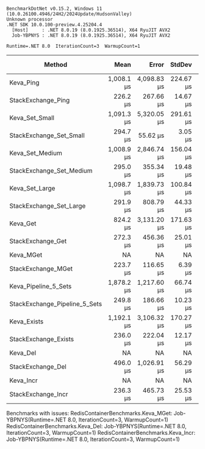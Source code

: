 ```

BenchmarkDotNet v0.15.2, Windows 11 (10.0.26100.4946/24H2/2024Update/HudsonValley)
Unknown processor
.NET SDK 10.0.100-preview.4.25204.4
  [Host]     : .NET 8.0.19 (8.0.1925.36514), X64 RyuJIT AVX2
  Job-YBPNYS : .NET 8.0.19 (8.0.1925.36514), X64 RyuJIT AVX2

Runtime=.NET 8.0  IterationCount=3  WarmupCount=1  

```
| Method                        | Mean       | Error       | StdDev    | Min        | Max        | Median     | P95        | Ratio | RatioSD | Gen0   | Gen1   | Allocated | Alloc Ratio |
|------------------------------ |-----------:|------------:|----------:|-----------:|-----------:|-----------:|-----------:|------:|--------:|-------:|-------:|----------:|------------:|
| Keva_Ping                     | 1,008.1 μs | 4,098.83 μs | 224.67 μs |   832.9 μs | 1,261.4 μs |   930.0 μs | 1,228.2 μs |  1.03 |    0.27 |      - |      - |   10176 B |        1.00 |
| StackExchange_Ping            |   226.2 μs |   267.66 μs |  14.67 μs |   212.6 μs |   241.8 μs |   224.2 μs |   240.0 μs |  0.23 |    0.04 |      - |      - |     444 B |        0.04 |
| Keva_Set_Small                | 1,091.3 μs | 5,320.05 μs | 291.61 μs |   754.8 μs | 1,268.9 μs | 1,250.3 μs | 1,267.1 μs |  1.12 |    0.33 |      - |      - |   10411 B |        1.02 |
| StackExchange_Set_Small       |   294.7 μs |    55.62 μs |   3.05 μs |   291.4 μs |   297.5 μs |   295.0 μs |   297.2 μs |  0.30 |    0.05 |      - |      - |     472 B |        0.05 |
| Keva_Set_Medium               | 1,008.9 μs | 2,846.74 μs | 156.04 μs |   831.0 μs | 1,122.4 μs | 1,073.3 μs | 1,117.5 μs |  1.03 |    0.23 | 0.9766 |      - |   15051 B |        1.48 |
| StackExchange_Set_Medium      |   295.0 μs |   355.34 μs |  19.48 μs |   274.1 μs |   312.7 μs |   298.3 μs |   311.2 μs |  0.30 |    0.06 |      - |      - |     472 B |        0.05 |
| Keva_Set_Large                | 1,098.7 μs | 1,839.73 μs | 100.84 μs | 1,038.8 μs | 1,215.1 μs | 1,042.1 μs | 1,197.8 μs |  1.12 |    0.22 | 3.9063 | 1.9531 |   53035 B |        5.21 |
| StackExchange_Set_Large       |   291.9 μs |   808.79 μs |  44.33 μs |   244.6 μs |   332.5 μs |   298.5 μs |   329.1 μs |  0.30 |    0.07 |      - |      - |     472 B |        0.05 |
| Keva_Get                      |   824.2 μs | 3,131.20 μs | 171.63 μs |   723.1 μs | 1,022.4 μs |   727.1 μs |   992.8 μs |  0.84 |    0.21 |      - |      - |   10355 B |        1.02 |
| StackExchange_Get             |   272.3 μs |   456.36 μs |  25.01 μs |   248.6 μs |   298.5 μs |   269.9 μs |   295.6 μs |  0.28 |    0.05 |      - |      - |     524 B |        0.05 |
| Keva_MGet                     |         NA |          NA |        NA |         NA |         NA |         NA |         NA |     ? |       ? |     NA |     NA |        NA |           ? |
| StackExchange_MGet            |   223.7 μs |   116.65 μs |   6.39 μs |   217.5 μs |   230.3 μs |   223.2 μs |   229.6 μs |  0.23 |    0.04 |      - |      - |     936 B |        0.09 |
| Keva_Pipeline_5_Sets          | 1,878.2 μs | 1,217.60 μs |  66.74 μs | 1,806.9 μs | 1,939.2 μs | 1,888.6 μs | 1,934.1 μs |  1.92 |    0.35 | 3.9063 | 1.9531 |   52211 B |        5.13 |
| StackExchange_Pipeline_5_Sets |   249.8 μs |   186.66 μs |  10.23 μs |   242.4 μs |   261.5 μs |   245.6 μs |   259.9 μs |  0.26 |    0.05 |      - |      - |    3008 B |        0.30 |
| Keva_Exists                   | 1,192.1 μs | 3,106.32 μs | 170.27 μs | 1,001.3 μs | 1,328.7 μs | 1,246.2 μs | 1,320.5 μs |  1.22 |    0.26 |      - |      - |   10339 B |        1.02 |
| StackExchange_Exists          |   236.0 μs |   222.04 μs |  12.17 μs |   222.5 μs |   246.2 μs |   239.3 μs |   245.5 μs |  0.24 |    0.04 |      - |      - |     440 B |        0.04 |
| Keva_Del                      |         NA |          NA |        NA |         NA |         NA |         NA |         NA |     ? |       ? |     NA |     NA |        NA |           ? |
| StackExchange_Del             |   496.0 μs | 1,026.91 μs |  56.29 μs |   434.7 μs |   545.3 μs |   508.0 μs |   541.6 μs |  0.51 |    0.10 |      - |      - |     744 B |        0.07 |
| Keva_Incr                     |         NA |          NA |        NA |         NA |         NA |         NA |         NA |     ? |       ? |     NA |     NA |        NA |           ? |
| StackExchange_Incr            |   236.3 μs |   465.73 μs |  25.53 μs |   218.7 μs |   265.6 μs |   224.6 μs |   261.5 μs |  0.24 |    0.05 |      - |      - |     440 B |        0.04 |

Benchmarks with issues:
  RedisContainerBenchmarks.Keva_MGet: Job-YBPNYS(Runtime=.NET 8.0, IterationCount=3, WarmupCount=1)
  RedisContainerBenchmarks.Keva_Del: Job-YBPNYS(Runtime=.NET 8.0, IterationCount=3, WarmupCount=1)
  RedisContainerBenchmarks.Keva_Incr: Job-YBPNYS(Runtime=.NET 8.0, IterationCount=3, WarmupCount=1)
